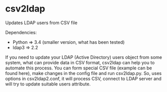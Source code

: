 # csv2ldap
Updates LDAP users from CSV file

Dependencies:
- Python => 3.4 (smaller version, what has been tested)
- ldap3 => 2.2


If you need to update your LDAP (Active Directory) users object from some system, what can provide data in CSV format,
csv2ldap can help you to automate this process.
You can form special CSV file (example can be found here), make changes in the config file and run csv2ldap.py.
So, uses options in csv2ldap2.conf, it will process CSV, connect to LDAP server and will try to update suitable users attribute.
